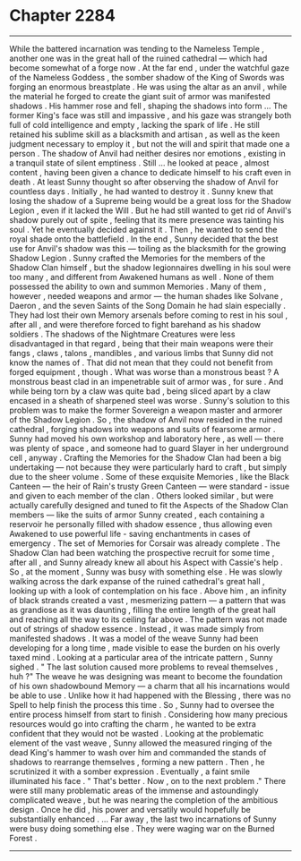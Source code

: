 
# Chapter 2284


---

While the battered incarnation was tending to the Nameless Temple , another one was in the great hall of the ruined cathedral — which had become somewhat of a forge now .
At the far end , under the watchful gaze of the Nameless Goddess , the somber shadow of the King of Swords was forging an enormous breastplate . He was using the altar as an anvil , while the material he forged to create the giant suit of armor was manifested shadows . His hammer rose and fell , shaping the shadows into form …
The former King's face was still and impassive , and his gaze was strangely both full of cold intelligence and empty , lacking the spark of life . He still retained his sublime skill as a blacksmith and artisan , as well as the keen judgment necessary to employ it , but not the will and spirit that made one a person .
The shadow of Anvil had neither desires nor emotions , existing in a tranquil state of silent emptiness .
Still … he looked at peace , almost content , having been given a chance to dedicate himself to his craft even in death . At least Sunny thought so after observing the shadow of Anvil for countless days .
Initially , he had wanted to destroy it . Sunny knew that losing the shadow of a Supreme being would be a great loss for the Shadow Legion , even if it lacked the Will . But he had still wanted to get rid of Anvil's shadow purely out of spite , feeling that its mere presence was tainting his soul .
Yet he eventually decided against it .
Then , he wanted to send the royal shade onto the battlefield . In the end , Sunny decided that the best use for Anvil's shadow was this — toiling as the blacksmith for the growing Shadow Legion .
Sunny crafted the Memories for the members of the Shadow Clan himself , but the shadow legionnaires dwelling in his soul were too many , and different from Awakened humans as well .
None of them possessed the ability to own and summon Memories . Many of them , however , needed weapons and armor — the human shades like Solvane , Daeron , and the seven Saints of the Song Domain he had slain especially . They had lost their own Memory arsenals before coming to rest in his soul , after all , and were therefore forced to fight barehand as his shadow soldiers .
The shadows of the Nightmare Creatures were less disadvantaged in that regard , being that their main weapons were their fangs , claws , talons , mandibles , and various limbs that Sunny did not know the names of . That did not mean that they could not benefit from forged equipment , though .
What was worse than a monstrous beast ? A monstrous beast clad in an impenetrable suit of armor was , for sure . And while being torn by a claw was quite bad , being sliced apart by a claw encased in a sheath of sharpened steel was worse .
Sunny's solution to this problem was to make the former Sovereign a weapon master and armorer of the Shadow Legion . So , the shadow of Anvil now resided in the ruined cathedral , forging shadows into weapons and suits of fearsome armor .
Sunny had moved his own workshop and laboratory here , as well — there was plenty of space , and someone had to guard Slayer in her underground cell , anyway .
Crafting the Memories for the Shadow Clan had been a big undertaking — not because they were particularly hard to craft , but simply due to the sheer volume . Some of these exquisite Memories , like the Black Canteen — the heir of Rain's trusty Green Canteen — were standard - issue and given to each member of the clan .
Others looked similar , but were actually carefully designed and tuned to fit the Aspects of the Shadow Clan members — like the suits of armor Sunny created , each containing a reservoir he personally filled with shadow essence , thus allowing even Awakened to use powerful life - saving enchantments in cases of emergency .
The set of Memories for Corsair was already complete . The Shadow Clan had been watching the prospective recruit for some time , after all , and Sunny already knew all about his Aspect with Cassie's help .
So , at the moment , Sunny was busy with something else .
He was slowly walking across the dark expanse of the ruined cathedral's great hall , looking up with a look of contemplation on his face .
Above him , an infinity of black strands created a vast , mesmerizing pattern — a pattern that was as grandiose as it was daunting , filling the entire length of the great hall and reaching all the way to its ceiling far above .
The pattern was not made out of strings of shadow essence . Instead , it was made simply from manifested shadows .
It was a model of the weave Sunny had been developing for a long time , made visible to ease the burden on his overly taxed mind .
Looking at a particular area of the intricate pattern , Sunny sighed .
" The last solution caused more problems to reveal themselves , huh ?"
The weave he was designing was meant to become the foundation of his own shadowbound Memory — a charm that all his incarnations would be able to use .
Unlike how it had happened with the Blessing , there was no Spell to help finish the process this time . So , Sunny had to oversee the entire process himself from start to finish . Considering how many precious resources would go into crafting the charm , he wanted to be extra confident that they would not be wasted .
Looking at the problematic element of the vast weave , Sunny allowed the measured ringing of the dead King's hammer to wash over him and commanded the stands of shadows to rearrange themselves , forming a new pattern .
Then , he scrutinized it with a somber expression .
Eventually , a faint smile illuminated his face .
" That's better . Now , on to the next problem ."
There were still many problematic areas of the immense and astoundingly complicated weave , but he was nearing the completion of the ambitious design . Once he did , his power and versatily would hopefully be substantially enhanced .
… Far away , the last two incarnations of Sunny were busy doing something else .
They were waging war on the Burned Forest .

---

